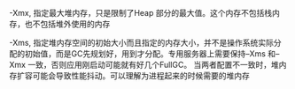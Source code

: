 -Xmx, 指定最大堆内存，只是限制了Heap 部分的最大值。这个内存不包括栈内存，也不包括堆外使用的内存  

-Xms, 指定堆内存空间的初始大小而且指定的内存大小，并不是操作系统实际分配的初始值，而是GC先规划好，用到才分配。专用服务器上需要保持–Xms 和–Xmx 一致，否则应用刚启动可能就有好几个FullGC。
当两者配置不一致时，堆内存扩容可能会导致性能抖动。可以理解为进程起来的时候需要的堆内存
